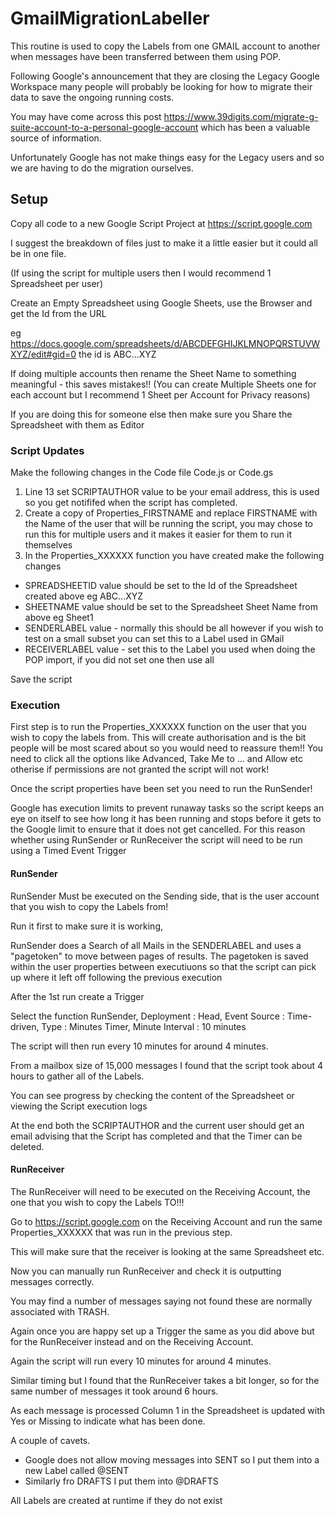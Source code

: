 # GmailMigrationLabeller

This routine is used to copy the Labels from one GMAIL account to another when messages have been transferred between them using POP.

Following Google's announcement that they are closing the Legacy Google Workspace many people will probably be looking for how to migrate their data to save the ongoing running costs.

You may have come across this post https://www.39digits.com/migrate-g-suite-account-to-a-personal-google-account which has been a valuable source of information. 

Unfortunately Google has not make things easy for the Legacy users and so we are having to do the migration ourselves.

## Setup

Copy all code to a new Google Script Project at https://script.google.com  

I suggest the breakdown of files just to make it a little easier but it could all be in one file.

(If using the script for multiple users then I would recommend 1 Spreadsheet per user)

Create an Empty Spreadsheet using Google Sheets, use the Browser and get the Id from the URL 

eg https://docs.google.com/spreadsheets/d/ABCDEFGHIJKLMNOPQRSTUVWXYZ/edit#gid=0 the id is ABC...XYZ

If doing multiple accounts then rename the Sheet Name to something meaningful - this saves mistakes!!
(You can create Multiple Sheets one for each account but I recommend 1 Sheet per Account for Privacy reasons)

If you are doing this for someone else then make sure you Share the Spreadsheet with them as Editor

### Script Updates

Make the following changes in the Code file Code.js or Code.gs

1. Line 13 set SCRIPTAUTHOR value to be your email address, this is used so you get notififed when the script has completed.
2. Create a copy of Properties_FIRSTNAME and replace FIRSTNAME with the Name of the user that will be running the script, you may chose to run this for multiple users and it makes it easier for them to run it themselves
3. In the Properties_XXXXXX function you have created make the following changes

* SPREADSHEETID value should be set to the Id of the Spreadsheet created above eg ABC...XYZ
* SHEETNAME value should be set to the Spreadsheet Sheet Name from above eg Sheet1
* SENDERLABEL value - normally this should be all however if you wish to test on a small subset you can set this to a Label used in GMail
* RECEIVERLABEL value - set this to the Label you used when doing the POP import, if you did not set one then use all

Save the script

### Execution

First step is to run the Properties_XXXXXX function on the user that you wish to copy the labels from. This will create authorisation and is the bit people will be most scared about so you would need to reassure them!! You need to click all the options like Advanced, Take Me to ... and Allow etc otherise if permissions are not granted the script will not work!

Once the script properties have been set you need to run the RunSender!

Google has execution limits to prevent runaway tasks so the script keeps an eye on itself to see how long it has been running and stops before it gets to the Google limit to ensure that it does not get cancelled. For this reason whether using RunSender or RunReceiver the script will need to be run using a Timed Event Trigger

#### RunSender

RunSender Must be executed on the Sending side, that is the user account that you wish to copy the Labels from!

Run it first to make sure it is working, 

RunSender does a Search of all Mails in the SENDERLABEL and uses a "pagetoken" to move between pages of results.
The pagetoken is saved within the user properties between executiuons so that the script can pick up where it left off following the previous execution

After the 1st run create a Trigger

Select the function RunSender, Deployment : Head, Event Source : Time-driven, Type : Minutes Timer, Minute Interval : 10 minutes

The script will then run every 10 minutes for around 4 minutes.

From a mailbox size of 15,000 messages I found that the script took about 4 hours to gather all of the Labels.

You can see progress by checking the content of the Spreadsheet or viewing the Script execution logs

At the end both the SCRIPTAUTHOR and the current user should get an email advising that the Script has completed and that the Timer can be deleted.

#### RunReceiver

The RunReceiver will need to be executed on the Receiving Account, the one that you wish to copy the Labels TO!!!

Go to https://script.google.com on the Receiving Account and run the same Properties_XXXXXX that was run in the previous step.

This will make sure that the receiver is looking at the same Spreadsheet etc.

Now you can manually run RunReceiver and check it is outputting messages correctly.

You may find a number of messages saying not found these are normally associated with TRASH.

Again once you are happy set up a Trigger the same as you did above but for the RunReceiver instead and on the Receiving Account.

Again the script will run every 10 minutes for around 4 minutes.

Similar timing but I found that the RunReceiver takes a bit longer, so for the same number of messages it took around 6 hours.

As each message is processed Column 1 in the Spreadsheet is updated with Yes or Missing to indicate what has been done.

A couple of cavets.

* Google does not allow moving messages into SENT so I put them into a new Label called @SENT
* Similarly fro DRAFTS I put them into @DRAFTS

All Labels are created at runtime if they do not exist

